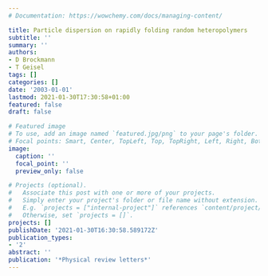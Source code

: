 ```yaml
---
# Documentation: https://wowchemy.com/docs/managing-content/

title: Particle dispersion on rapidly folding random heteropolymers
subtitle: ''
summary: ''
authors:
- D Brockmann
- T Geisel
tags: []
categories: []
date: '2003-01-01'
lastmod: 2021-01-30T17:30:58+01:00
featured: false
draft: false

# Featured image
# To use, add an image named `featured.jpg/png` to your page's folder.
# Focal points: Smart, Center, TopLeft, Top, TopRight, Left, Right, BottomLeft, Bottom, BottomRight.
image:
  caption: ''
  focal_point: ''
  preview_only: false

# Projects (optional).
#   Associate this post with one or more of your projects.
#   Simply enter your project's folder or file name without extension.
#   E.g. `projects = ["internal-project"]` references `content/project/deep-learning/index.md`.
#   Otherwise, set `projects = []`.
projects: []
publishDate: '2021-01-30T16:30:58.589172Z'
publication_types:
- '2'
abstract: ''
publication: '*Physical review letters*'
---
```

